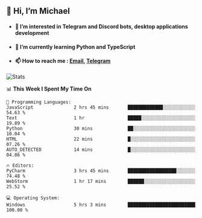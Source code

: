 ## 👋 Hi, I’m Michael
- #### 👀 I’m interested in Telegram and Discord bots, desktop applications development
- #### 🌱 I’m currently learning Python and TypeScript
- #### 📫 How to reach me : [Email](mailto:misha@kurapov.ru), [Telegram](https://t.me/mickr7)

![Stats](https://github-readme-stats.vercel.app/api?username=krpff&show_icons=true&theme=github_dark&hide_border=true&hide=issues&count_private=true&layout=compact)


<!--START_SECTION:waka-->
📊 **This Week I Spent My Time On** 

```text
💬 Programming Languages: 
JavaScript               2 hrs 45 mins       █████████████░░░░░░░░░░░░   54.63 % 
Text                     1 hr                █████░░░░░░░░░░░░░░░░░░░░   19.89 % 
Python                   30 mins             ██░░░░░░░░░░░░░░░░░░░░░░░   10.04 % 
HTML                     22 mins             █░░░░░░░░░░░░░░░░░░░░░░░░   07.26 % 
AUTO_DETECTED            14 mins             █░░░░░░░░░░░░░░░░░░░░░░░░   04.86 % 

🔥 Editors: 
PyCharm                  3 hrs 45 mins       ██████████████████░░░░░░░   74.48 % 
WebStorm                 1 hr 17 mins        ██████░░░░░░░░░░░░░░░░░░░   25.52 % 

💻 Operating System: 
Windows                  5 hrs 3 mins        █████████████████████████   100.00 % 

```


<!--END_SECTION:waka-->
